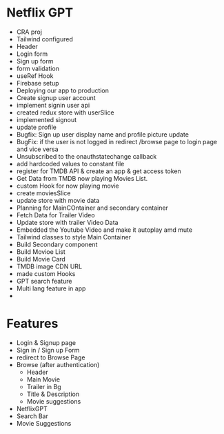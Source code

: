 # Netflix GPT

- CRA proj
- Tailwind configured
- Header
- Login form
- Sign up form
- form validation
- useRef Hook
- Firebase setup
- Deploying our app to production
- Create signup user account
- implement signin user api
- created redux store with userSlice
- implemented signout
- update profile
- Bugfix: Sign up user display name and profile picture update
- BugFix: if the user is not logged in redirect /browse page to login page and vice versa
- Unsubscribed to the onauthstatechange callback
- add hardcoded values to constant file
- register for TMDB API & create an app & get access token
- Get Data from TMDB now playing Movies List.
- custom Hook for now playing movie
- create moviesSlice
- update store with movie data
- Planning for MainCOntainer and secondary container
- Fetch Data for Trailer Video
- Update store with trailer Video Data
- Embedded the Youtube Video and make it autoplay amd mute
- Tailwind classes to style Main Container
- Build Secondary component
- Build Movioe List
- Build Movie Card
- TMDB image CDN URL
- made custom Hooks
- GPT search feature
- Multi lang feature in app
- 





# Features

- Login & Signup page
- Sign in / Sign up Form
- redirect to Browse Page
- Browse (after authentication)
  - Header
  - Main Movie
  - Trailer in Bg
  - Title & Description
  - Movie suggestions
- NetflixGPT
- Search Bar
- Movie Suggestions
